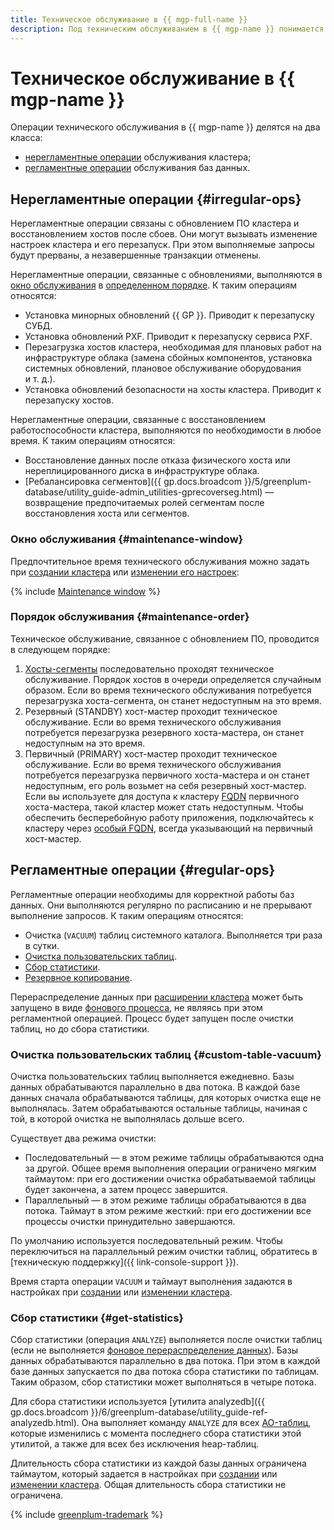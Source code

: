 ```yaml
---
title: Техническое обслуживание в {{ mgp-full-name }}
description: Под техническим обслуживанием в {{ mgp-name }} понимается автоматическая установка обновлений и исправлений СУБД для хостов (в т. ч. для выключенных кластеров), изменение класса хостов и размера хранилища и другие сервисные работы.
---
```


# Техническое обслуживание в {{ mgp-name }}

Операции технического обслуживания в {{ mgp-name }} делятся на два класса:

* [нерегламентные операции](#irregular-ops) обслуживания кластера;
* [регламентные операции](#regular-ops) обслуживания баз данных.

## Нерегламентные операции {#irregular-ops}

Нерегламентные операции связаны с обновлением ПО кластера и восстановлением хостов после сбоев. Они могут вызывать изменение настроек кластера и его перезапуск. При этом выполняемые запросы будут прерваны, а незавершенные транзакции отменены.

Нерегламентные операции, связанные с обновлениями, выполняются в [окно обслуживания](#maintenance-window) в [определенном порядке](#maintenance-order). К таким операциям относятся:

* Установка минорных обновлений {{ GP }}. Приводит к перезапуску СУБД.
* Установка обновлений PXF. Приводит к перезапуску сервиса PXF.
* Перезагрузка хостов кластера, необходимая для плановых работ на инфраструктуре облака (замена сбойных компонентов, установка системных обновлений, плановое обслуживание оборудования и т. д.).
* Установка обновлений безопасности на хосты кластера. Приводит к перезапуску хостов.

Нерегламентные операции, связанные с восстановлением работоспособности кластера, выполняются по необходимости в любое время. К таким операциям относятся:

* Восстановление данных после отказа физического хоста или нереплицированного диска в инфраструктуре облака.
* [Ребалансировка сегментов]({{ gp.docs.broadcom }}/5/greenplum-database/utility_guide-admin_utilities-gprecoverseg.html) — возвращение предпочитаемых ролей сегментам после восстановления хоста или сегментов.

### Окно обслуживания {#maintenance-window}

Предпочтительное время технического обслуживания можно задать при [создании кластера](../operations/cluster-create.md) или [изменении его настроек](../operations/update.md):

{% include [Maintenance window](../../_includes/mdb/maintenance-window.md) %}

### Порядок обслуживания {#maintenance-order}

Техническое обслуживание, связанное с обновлением ПО, проводится в следующем порядке:

1. [Хосты-сегменты](index.md) последовательно проходят техническое обслуживание. Порядок хостов в очереди определяется случайным образом. Если во время технического обслуживания потребуется перезагрузка хоста-сегмента, он станет недоступным на это время.
1. Резервный (STANDBY) хост-мастер проходит техническое обслуживание. Если во время технического обслуживания потребуется перезагрузка резервного хоста-мастера, он станет недоступным на это время.
1. Первичный (PRIMARY) хост-мастер проходит техническое обслуживание. Если во время технического обслуживания потребуется перезагрузка первичного хоста-мастера и он станет недоступным, его роль возьмет на себя резервный хост-мастер. Если вы используете для доступа к кластеру [FQDN](../../glossary/fqdn.md) первичного хоста-мастера, такой кластер может стать недоступным. Чтобы обеспечить бесперебойную работу приложения, подключайтесь к кластеру через [особый FQDN](../operations/connect.md#fqdn-master), всегда указывающий на первичный хост-мастер.

## Регламентные операции {#regular-ops}

Регламентные операции необходимы для корректной работы баз данных. Они выполняются регулярно по расписанию и не прерывают выполнение запросов. К таким операциям относятся:

* Очистка (`VACUUM`) таблиц системного каталога. Выполняется три раза в сутки.
* [Очистка пользовательских таблиц](#custom-table-vacuum).
* [Сбор статистики](#get-statistics).
* [Резервное копирование](./backup.md).

Перераспределение данных при [расширении кластера](../concepts/expand.md) может быть запущено в виде [фонового процесса](../concepts/expand.md#setting-delay-redistribution), не являясь при этом регламентной операцией. Процесс будет запущен после очистки таблиц, но до сбора статистики.

### Очистка пользовательских таблиц {#custom-table-vacuum}

Очистка пользовательских таблиц выполняется ежедневно. Базы данных обрабатываются параллельно в два потока. В каждой базе данных сначала обрабатываются таблицы, для которых очистка еще не выполнялась. Затем обрабатываются остальные таблицы, начиная с той, в которой очистка не выполнялась дольше всего.

Существует два режима очистки:

* Последовательный — в этом режиме таблицы обрабатываются одна за другой. Общее время выполнения операции ограничено мягким таймаутом: при его достижении очистка обрабатываемой таблицы будет закончена, а затем процесс завершится.
* Параллельный — в этом режиме таблицы обрабатываются в два потока. Таймаут в этом режиме жесткий: при его достижении все процессы очистки принудительно завершаются.

По умолчанию используется последовательный режим. Чтобы переключиться на параллельный режим очистки таблиц, обратитесь в [техническую поддержку]({{ link-console-support }}).

Время старта операции `VACUUM` и таймаут выполнения задаются в настройках при [создании](../operations/cluster-create.md) или [изменении кластера](../operations/update.md).

### Сбор статистики {#get-statistics}

Сбор статистики (операция `ANALYZE`) выполняется после очистки таблиц (если не выполняется [фоновое перераспределение данных](../concepts/expand.md#setting-delay-redistribution)). Базы данных обрабатываются параллельно в два потока. При этом в каждой базе данных запускается по два потока сбора статистики по таблицам. Таким образом, сбор статистики может выполняться в четыре потока.

Для сбора статистики используется [утилита analyzedb]({{ gp.docs.broadcom }}/6/greenplum-database/utility_guide-ref-analyzedb.html). Она выполняет команду `ANALYZE` для всех [AO-таблиц](./tables.md), которые изменились с момента последнего сбора статистики этой утилитой, а также для всех без исключения heap-таблиц.

Длительность сбора статистики из каждой базы данных ограничена таймаутом, который задается в настройках при [создании](../operations/cluster-create.md) или [изменении кластера](../operations/update.md). Общая длительность сбора статистики не ограничена.

{% include [greenplum-trademark](../../_includes/mdb/mgp/trademark.md) %}
